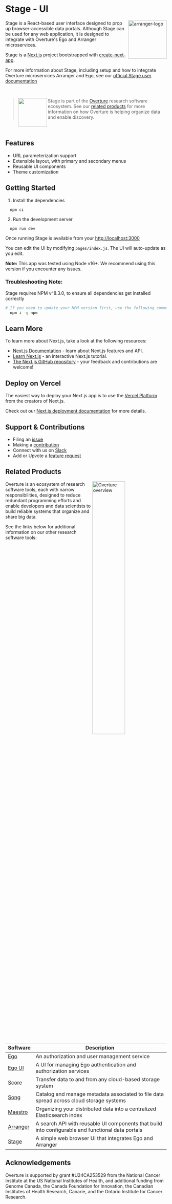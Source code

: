 # Stage - UI

<div>
<img align="right" width="120vw" src="productDMS.svg" alt="arranger-logo"/>
</div>

Stage is a React-based user interface designed to prop up browser-accessible data portals. Although Stage can be used for any web application, it is designed to integrate with Overture's Ego and Arranger microservices.

Stage is a [Next.js](https://nextjs.org/) project bootstrapped with [create-next-app](https://github.com/vercel/next.js/tree/canary/packages/create-next-app).

For more information about Stage, including setup and how to integrate Overture microservices Arranger and Ego, see our [official Stage user documentation](https://www.overture.bio/documentation/Stage/)

<!--Blockqoute-->

</br>

> <div>
> <img align="left" src="ov-logo.png" height="90"/>
> </div>
>
> Stage is part of the [Overture](https://www.overture.bio/) research software ecosystem. See our [related products](#related-products) for more information on how Overture is helping organize data and enable discovery.

<!--Blockqoute-->

</br>

## Features

- URL parameterization support
- Extensible layout, with primary and secondary menus
- Reusable UI components
- Theme customization

## Getting Started

1. Install the dependencies

```shell
  npm ci
```

2. Run the development server

```shell
  npm run dev
```

Once running Stage is available from your [http://localhost:3000](http://localhost:3000)

You can edit the UI by modifying `pages/index.js`. The UI will auto-update as you edit.

**Note:** This app was tested using Node v16+. We recommend using this version if you encounter any issues.

### Troubleshooting Note:

Stage requires NPM v^8.3.0, to ensure all dependencies get installed correctly

```bash
# If you need to update your NPM version first, use the following command:
  npm i -g npm
```

## Learn More

To learn more about Next.js, take a look at the following resources:

- [Next.js Documentation](https://nextjs.org/docs) - learn about Next.js features and API.
- [Learn Next.js](https://nextjs.org/learn) - an interactive Next.js tutorial.
- [The Next.js GitHub repository](https://github.com/vercel/next.js/) - your feedback and contributions are welcome!

## Deploy on Vercel

The easiest way to deploy your Next.js app is to use the [Vercel Platform](https://vercel.com/import?utm_medium=default-template&filter=next.js&utm_source=create-next-app&utm_campaign=create-next-app-readme) from the creators of Next.js.

Check out our [Next.js deployment documentation](https://nextjs.org/docs/deployment) for more details.

## Support & Contributions

- Filing an [issue](https://github.com/overture-stack/Stage/issues)
- Making a [contribution](https://github.com/overture-stack/.github/blob/master/CONTRIBUTING.md)
- Connect with us on [Slack](https://join.slack.com/t/overture-bio/shared_invite/zt-21tdumtdh-9fP1TFeLepK4~Lc377rOYw)
- Add or Upvote a [feature request](https://github.com/overture-stack/stage/issues/new?assignees=&labels=&projects=&template=Feature_Requests.md)

## Related Products

<div>
  <img align="right" alt="Overture overview" src="https://www.overture.bio/static/124ca0fede460933c64fe4e50465b235/a6d66/system-diagram.png" width="45%" hspace="5">
</div>

Overture is an ecosystem of research software tools, each with narrow responsibilities, designed to reduce redundant programming efforts and enable developers and data scientists to build reliable systems that organize and share big data.

See the links below for additional information on our other research software tools:

</br>

| Software                                               | Description                                                                                       |
| ------------------------------------------------------ | ------------------------------------------------------------------------------------------------- |
| [Ego](https://github.com/overture-stack/ego)           | An authorization and user management service                                                      |
| [Ego UI](https://github.com/overture-stack/ego-ui)     | A UI for managing Ego authentication and authorization services                                   |
| [Score](https://github.com/overture-stack/score)       | Transfer data to and from any cloud-based storage system                                          |
| [Song](https://github.com/overture-stack/song)         | Catalog and manage metadata associated to file data spread across cloud storage systems           |
| [Maestro](https://github.com/overture-stack/maestro)   | Organizing your distributed data into a centralized Elasticsearch index                           |
| [Arranger](https://github.com/overture-stack/arranger) | A search API with reusable UI components that build into configurable and functional data portals |
| [Stage](https://github.com/overture-stack/Stage)       | A simple web browser UI that integrates Ego and Arranger                                          |

## Acknowledgements

Overture is supported by grant #U24CA253529 from the National Cancer Institute at the US National Institutes of Health, and additional funding from Genome Canada, the Canada Foundation for Innovation, the Canadian Institutes of Health Research, Canarie, and the Ontario Institute for Cancer Research.
